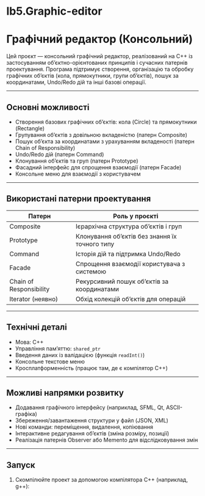 # lb5.Graphic-editor

# Графічний редактор (Консольний)

Цей проєкт — консольний графічний редактор, реалізований на C++ із застосуванням об’єктно-орієнтованих принципів і сучасних патернів проектування. Програма підтримує створення, організацію та обробку графічних об’єктів (кола, прямокутники, групи об’єктів), пошук за координатами, Undo/Redo дій та інші базові операції.

---

## Основні можливості

- Створення базових графічних об’єктів: кола (Circle) та прямокутники (Rectangle)
- Групування об’єктів з довільною вкладеністю (патерн Composite)
- Пошук об’єкта за координатами з урахуванням вкладеності (патерн Chain of Responsibility)
- Undo/Redo дій (патерн Command)
- Клонування об’єктів та груп (патерн Prototype)
- Фасадний інтерфейс для спрощення взаємодії (патерн Facade)
- Консольне меню для взаємодії з користувачем

---

## Використані патерни проектування

| Патерн                 | Роль у проєкті                                                      |
|------------------------|--------------------------------------------------------------------|
| Composite              | Ієрархічна структура об’єктів і груп                              |
| Prototype              | Клонування об’єктів без знання їх точного типу                    |
| Command                | Історія дій та підтримка Undo/Redo                                |
| Facade                 | Спрощення взаємодії користувача з системою                        |
| Chain of Responsibility| Рекурсивний пошук об’єктів за координатами                        |
| Iterator (неявно)      | Обхід колекцій об’єктів для операцій                              |

---

## Технічні деталі

- Мова: C++
- Управління пам’яттю: `shared_ptr`
- Введення даних із валідацією (функція `readInt()`)
- Консольне текстове меню
- Кросплатформенність (працює там, де є компілятор C++)

---

## Можливі напрямки розвитку

- Додавання графічного інтерфейсу (наприклад, SFML, Qt, ASCII-графіка)
- Збереження/завантаження структури у файл (JSON, XML)
- Нові команди: переміщення, видалення, копіювання
- Інтерактивне редагування об’єктів (зміна розміру, позиції)
- Реалізація патернів Observer або Memento для відслідковування змін

---

## Запуск

1. Скомпілюйте проект за допомогою компілятора C++ (наприклад, g++):
